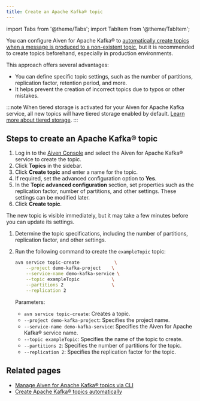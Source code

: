 ```yaml
---
title: Create an Apache Kafka® topic
---
```

import Tabs from '@theme/Tabs';
import TabItem from '@theme/TabItem';

You can configure Aiven for Apache Kafka® to [automatically create topics when a message is produced to a non-existent topic](create-topics-automatically), but it is recommended to create topics beforehand, especially in production environments.

This approach offers several advantages:

- You can define specific topic settings, such as the number of partitions,
  replication factor, retention period, and more.
- It helps prevent the creation of incorrect topics due to typos or
    other mistakes.

:::note
When tiered storage is activated for your Aiven for Apache Kafka service, all
new topics will have tiered storage enabled by default.
[Learn more about tiered storage](/docs/products/kafka/concepts/kafka-tiered-storage).
:::

## Steps to create an Apache Kafka® topic

<Tabs groupId="setup">
<TabItem value="Console" label="Console" default>

1. Log in to the [Aiven Console](https://console.aiven.io/) and select the Aiven for
   Apache Kafka® service to create the topic.
1. Click **Topics** in the sidebar.
1. Click **Create topic** and enter a name for the topic.
1. If required, set the advanced configuration option to **Yes**.
1. In the **Topic advanced configuration** section, set properties such as the
   replication factor, number of partitions, and other settings. These settings can be
   modified later.
1. Click **Create topic**.

The new topic is visible immediately, but it may take a few minutes before you can
update its settings.

</TabItem>
<TabItem value="CLI" label="CLI">

1. Determine the topic specifications, including the number of partitions,
   replication factor, and other settings.

1. Run the following command to create the `exampleTopic` topic:

   ```bash
   avn service topic-create             \
       --project demo-kafka-project    \
       --service-name demo-kafka-service \
       --topic exampleTopic            \
       --partitions 2                  \
       --replication 2
   ```

   Parameters:

   - `avn service topic-create`: Creates a topic.
   - `--project demo-kafka-project`: Specifies the project name.
   - `--service-name demo-kafka-service`: Specifies the Aiven for Apache Kafka® service name.
   - `--topic exampleTopic`: Specifies the name of the topic to create.
   - `--partitions 2`: Specifies the number of partitions for the topic.
   - `--replication 2`: Specifies the replication factor for the topic.

</TabItem>
</Tabs>

## Related pages

- [Manage Aiven for Apache Kafka® topics via CLI](/docs/tools/cli/service/topic#avn_cli_service_topic_create)
- [Create Apache Kafka® topics automatically](/docs/products/kafka/howto/create-topics-automatically)
